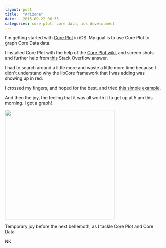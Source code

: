 ```yaml
---
layout: post
title:  "Arizona"
date:   2015-09-22 06:35
categories: core plot, core data, ios development
---
```


I'm getting started with [Core Plot](https://github.com/core-plot) in iOS. My goal is to use Core Plot to graph Core Data data. 

I installed Core Plot with the help of the [Core Plot wiki](https://github.com/core-plot/core-plot/wiki/Using-Core-Plot-in-an-Application), and screen shots and further help from [this](http://stackoverflow.com/questions/28236419/ios-coreplot-how-to-install) Stack Overflow answer. 

I had to search around a little more and waste a little more time because I didn't understand why the libCore framework that I was adding was showing up in red. 

I crossed my fingers, and hoped for the best, and tried [this simple example](http://www.mobdevel.com/?p=96). 

And then the joy, the feeling that it was all worth it to get up at 5 am this morning. I got a graph! 

<img src="http://khasachi.com/images/photos/coreplot.png" style="width: 350px;"/>

Temporary joy before the next behemoth, as I tackle Core Plot and Core Data. 

NK

















